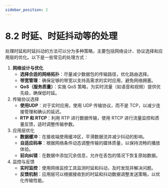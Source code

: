 ```yaml
---
sidebar_position: 2
---
```


# 8.2 时延、时延抖动等的处理

处理时延和时延抖动的方法可以分为多种策略，主要包括网络设计、协议选择和应用层的优化。以下是一些常见的处理方式：

1. **网络设计与优化**
   + **选择合适的网络拓扑**：尽量减少数据包的传输路径，优化路由选择。
   + **带宽管理**：确保足够的带宽以支持高需求的实时应用，避免网络拥塞。
   + **QoS（服务质量）**：实施 QoS 策略，为实时流量（如语音和视频）提供优先级，确保低时延。
2. 传输协议选择
   + **使用UDP**：对于实时应用，使用 UDP 传输协议，而不是 TCP，以减少连接管理和确认的延迟。
   + **RTP 和 RTCP**：利用 RTP 进行数据传输，使用 RTCP 进行流量监控和质量反馈，适时调整传输参数。
3. 应用层优化
   + **数据缓冲**：在接收端使用缓冲区，平滑数据流并减少抖动的影响。
   + **自适应码率**：根据网络条件动态调整传输的媒体质量，以保持流畅的播放体验。
   + **前向纠错**：在数据中添加冗余信息，允许在丢包的情况下恢复原始数据。
4. 监控与反馈
   + **实时监控**：使用网络监控工具监测时延和抖动，及时发现并解决问题。
   + **反馈机制**：应用层可以根据接收到的时延和抖动数据调整发送策略，以优化传输性能。